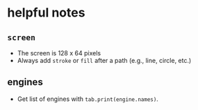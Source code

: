 # helpful notes

## `screen`

- The screen is 128 x 64 pixels
- Always add `stroke` or `fill` after a path (e.g., line, circle, etc.)

## engines

- Get list of engines with `tab.print(engine.names)`.